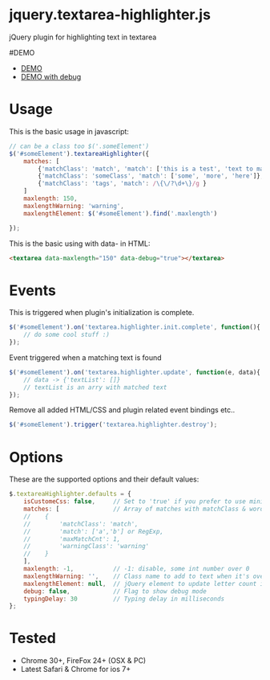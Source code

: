 jquery.textarea-highlighter.js
==============================

jQuery plugin for highlighting text in textarea

#DEMO

- [DEMO](http://marexandre.github.io/jquery.textarea-highlighter.js/demo/ "DEMO")
- [DEMO with debug](http://marexandre.github.io/jquery.textarea-highlighter.js/demo/test.html "DEMO with debug")


# Usage

This is the basic usage in javascript:

```javascript
// can be a class too $('.someElement')
$('#someElement').textareaHighlighter({
    matches: [
        {'matchClass': 'match', 'match': ['this is a test', 'text to match']},
        {'matchClass': 'someClass', 'match': ['some', 'more', 'here']},
        {'matchClass': 'tags', 'match': /\{\/?\d+\}/g }
    ]
    maxlength: 150,
    maxlengthWarning: 'warning',
    maxlengthElement: $('#someElement').find('.maxlength')

});
```

This is the basic using with data- in HTML:

```html
<textarea data-maxlength="150" data-debug="true"></textarea>
```

# Events

This is triggered when plugin's initialization is complete.

```javascript
$('#someElement').on('textarea.highlighter.init.complete', function(){
    // do some cool stuff :)
});
```

Event triggered when a matching text is found

```javascript
$('#someElement').on('textarea.highlighter.update', function(e, data){
    // data -> {'textList': []}
    // textList is an arry with matched text
});
```

Remove all added HTML/CSS and plugin related event bindings etc..

```javascript
$('#someElement').trigger('textarea.highlighter.destroy');
```

# Options

These are the supported options and their default values:

```javascript
$.textareaHighlighter.defaults = {
    isCustomeCss: false,     // Set to 'true' if you prefer to use minimal css added with the plugin
    matches: [               // Array of matches with matchClass & word array
    //    {
    //        'matchClass': 'match',
    //        'match': ['a','b'] or RegExp,
    //        'maxMatchCnt': 1,
    //        'warningClass': 'warning'
    //    }
    ],
    maxlength: -1,           // -1: disable, some int number over 0
    maxlengthWarning: '',    // Class name to add to text when it's over max length
    maxlengthElement: null,  // jQuery element to update letter count in the view
    debug: false,            // Flag to show debug mode
    typingDelay: 30          // Typing delay in milliseconds
};
```

# Tested

- Chrome 30+, FireFox 24+ (OSX & PC)
- Latest Safari & Chrome for ios 7+

